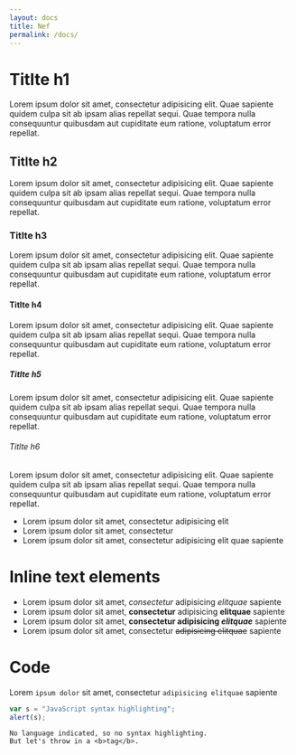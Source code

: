 ```yaml
---
layout: docs
title: Nef
permalink: /docs/
---
```


# Titlte h1
Lorem ipsum dolor sit amet, consectetur adipisicing elit. Quae sapiente quidem culpa sit ab ipsam alias repellat sequi. Quae tempora nulla consequuntur quibusdam aut cupiditate eum ratione, voluptatum error repellat.

## Titlte h2
Lorem ipsum dolor sit amet, consectetur adipisicing elit. Quae sapiente quidem culpa sit ab ipsam alias repellat sequi. Quae tempora nulla consequuntur quibusdam aut cupiditate eum ratione, voluptatum error repellat.

### Titlte h3
Lorem ipsum dolor sit amet, consectetur adipisicing elit. Quae sapiente quidem culpa sit ab ipsam alias repellat sequi. Quae tempora nulla consequuntur quibusdam aut cupiditate eum ratione, voluptatum error repellat.

#### Titlte h4
Lorem ipsum dolor sit amet, consectetur adipisicing elit. Quae sapiente quidem culpa sit ab ipsam alias repellat sequi. Quae tempora nulla consequuntur quibusdam aut cupiditate eum ratione, voluptatum error repellat.

##### Titlte h5
Lorem ipsum dolor sit amet, consectetur adipisicing elit. Quae sapiente quidem culpa sit ab ipsam alias repellat sequi. Quae tempora nulla consequuntur quibusdam aut cupiditate eum ratione, voluptatum error repellat.

###### Titlte h6
Lorem ipsum dolor sit amet, consectetur adipisicing elit. Quae sapiente quidem culpa sit ab ipsam alias repellat sequi. Quae tempora nulla consequuntur quibusdam aut cupiditate eum ratione, voluptatum error repellat.

* Lorem ipsum dolor sit amet, consectetur adipisicing elit
* Lorem ipsum dolor sit amet, consectetur
* Lorem ipsum dolor sit amet, consectetur adipisicing elit quae sapiente

# Inline text elements
* Lorem ipsum dolor sit amet, *consectetur* adipisicing _elitquae_ sapiente
* Lorem ipsum dolor sit amet, **consectetur** adipisicing __elitquae__ sapiente
* Lorem ipsum dolor sit amet, **consectetur adipisicing _elitquae_** sapiente
* Lorem ipsum dolor sit amet, consectetur ~~adipisicing elitquae~~ sapiente

# Code
Lorem `ipsum dolor` sit amet, consectetur `adipisicing elitquae` sapiente

```javascript
var s = "JavaScript syntax highlighting";
alert(s);
```

```
No language indicated, so no syntax highlighting. 
But let's throw in a <b>tag</b>.
```
